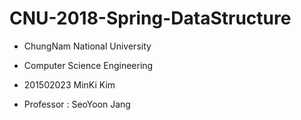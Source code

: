 # CNU-2018-Spring-DataStructure
- ChungNam National University
- Computer Science Engineering
- 201502023 MinKi Kim

- Professor : SeoYoon Jang
